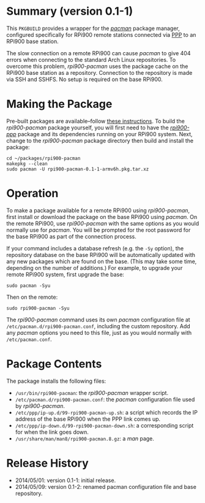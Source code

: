 Summary (version 0.1-1)
=========================

This `PKGBUILD` provides a wrapper for the [*pacman*](https://wiki.archlinux.org/index.php/pacman) package manager, configured specifically for RPi900 remote stations connected via [PPP](../rpi900-ppp/) to an RPi900 base station.

The slow connection on a remote RPi900 can cause *pacman* to give 404 errors when connecting to the standard Arch Linux repositories. To overcome this problem, *rpi900-pacman* uses the package cache on the RPi900 base station as a repository. Connection to the repository is made via SSH and SSHFS.  No setup is required on the base RPi900.

Making the Package
==================

Pre-built packages are available&ndash;follow [these instructions](../README.md#package-repository). To build the *rpi900-pacman* package yourself, you will first need to have the [*rpi900-ppp*](../rpi900-ppp/) package and its dependencies running on your RPi900 system. Next, change to the *rpi900-pacman* package directory then build and install the package:

    cd ~/packages/rpi900-pacman
    makepkg --clean
    sudo pacman -U rpi900-pacman-0.1-1-armv6h.pkg.tar.xz

Operation
=========

To make a package available for a remote RPi900 using *rpi900-pacman*, first install or download the package on the base RPi900 using *pacman*. On the remote RPi900, use *rpi900-pacman* with the same options as you would normally use for *pacman*. You will be prompted for the root password for the base RPi900 as part of the connection process.

If your command includes a database refresh (e.g. the `-Sy` option), the repository database on the base RPi900 will be automatically updated with any new packages which are found on the base. (This may take some time, depending on the number of additions.) For example, to upgrade your remote RPi900 system, first upgrade the base:

    sudo pacman -Syu

Then on the remote:

    sudo rpi900-pacman -Syu

The *rpi900-pacman* command uses its own *pacman* configuration file at `/etc/pacman.d/rpi900-pacman.conf`, including the custom repository. Add any *pacman* options you need to this file, just as you would normally with `/etc/pacman.conf`.

Package Contents
================

The package installs the following files:

* `/usr/bin/rpi900-pacman`: the *rpi900-pacman* wrapper script.
* `/etc/pacman.d/rpi900-pacman.conf`: the *pacman* configuration file used by *rpi900-pacman*.
* `/etc/ppp/ip-up.d/99-rpi900-pacman-up.sh`: a script which records the IP address of the base RPi900 when the PPP link comes up.
* `/etc/ppp/ip-down.d/99-rpi900-pacman-down.sh`: a corresponding script for when the link goes down.
* `/usr/share/man/man8/rpi900-pacman.8.gz`: a *man* page.

Release History
===============

* 2014/05/01: version 0.1-1: initial release.
* 2014/05/09: version 0.1-2: renamed pacman configuration file and base repository.
